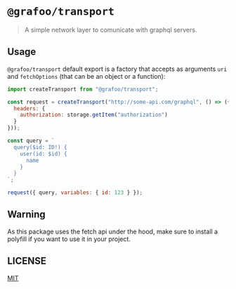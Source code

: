# `@grafoo/transport`

> A simple network layer to comunicate with graphql servers.

## Usage

`@grafoo/transport` default export is a factory that accepts as arguments `uri` and `fetchOptions` (that can be an object or a function):

```js
import createTransport from "@grafoo/transport";

const request = createTransport("http://some-api.com/graphql", () => ({
  headers: {
    authorization: storage.getItem("authorization")
  }
}));

const query = `
  query($id: ID!) {
    user(id: $id) {
      name
    }
  }
`;

request({ query, variables: { id: 123 } });
```

## Warning

As this package uses the fetch api under the hood, make sure to install a polyfill if you want to use it in your project.

## LICENSE

[MIT](https://github.com/malbernaz/grafoo/blob/master/LICENSE)
